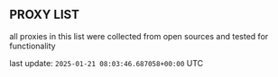 ## PROXY LIST

all proxies in this list were collected from open sources and tested for functionality

last update: `2025-01-21 08:03:46.687058+00:00` UTC
